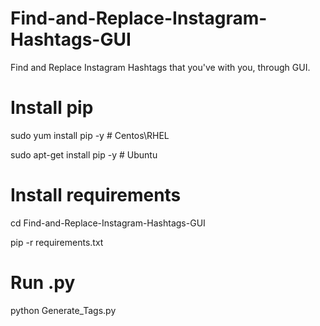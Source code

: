 # Find-and-Replace-Instagram-Hashtags-GUI
Find and Replace Instagram Hashtags that you've with you, through GUI.

# Install pip
sudo yum install pip -y # Centos\RHEL

sudo apt-get install pip -y # Ubuntu

# Install requirements
cd Find-and-Replace-Instagram-Hashtags-GUI

pip -r requirements.txt 

# Run .py
python Generate_Tags.py
